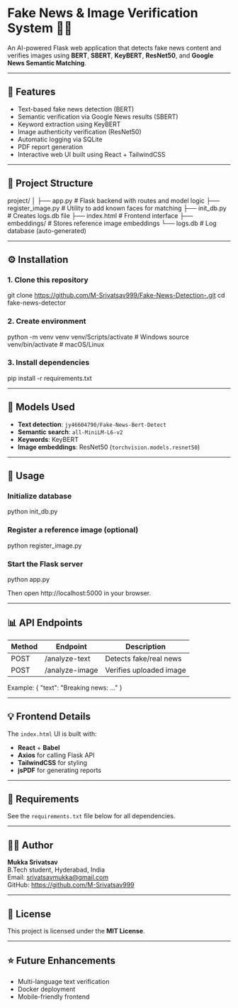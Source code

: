# Fake News & Image Verification System 🧠🔎

An AI-powered Flask web application that detects fake news content and verifies images using **BERT**, **SBERT**, **KeyBERT**, **ResNet50**, and **Google News Semantic Matching**.

---

## 🚀 Features

- Text-based fake news detection (BERT)
- Semantic verification via Google News results (SBERT)
- Keyword extraction using KeyBERT
- Image authenticity verification (ResNet50)
- Automatic logging via SQLite
- PDF report generation
- Interactive web UI built using React + TailwindCSS

---

## 🧩 Project Structure
project/
│
├── app.py # Flask backend with routes and model logic
├── register_image.py # Utility to add known faces for matching
├── init_db.py # Creates logs.db file
├── index.html # Frontend interface
├── embeddings/ # Stores reference image embeddings
└── logs.db # Log database (auto-generated)

---

## ⚙️ Installation

### 1. Clone this repository

git clone https://github.com/M-Srivatsav999/Fake-News-Detection-.git
cd fake-news-detector

### 2. Create environment

python -m venv venv
venv/Scripts/activate # Windows
source venv/bin/activate # macOS/Linux

### 3. Install dependencies

pip install -r requirements.txt

---

## 🧠 Models Used

- **Text detection**: `jy46604790/Fake-News-Bert-Detect`
- **Semantic search**: `all-MiniLM-L6-v2`
- **Keywords**: KeyBERT
- **Image embeddings**: ResNet50 (`torchvision.models.resnet50`)

---

## 🧾 Usage

### Initialize database

python init_db.py

### Register a reference image (optional)
python register_image.py

### Start the Flask server

python app.py

Then open http://localhost:5000 in your browser.

---

## 📊 API Endpoints

| Method | Endpoint         | Description |
|--------|------------------|--------------|
| POST   | /analyze-text    | Detects fake/real news |
| POST   | /analyze-image   | Verifies uploaded image |

Example:
{ "text": "Breaking news: ..." }

---

## 💡 Frontend Details

The `index.html` UI is built with:
- **React** + **Babel**  
- **Axios** for calling Flask API  
- **TailwindCSS** for styling  
- **jsPDF** for generating reports  

---

## 🧰 Requirements

See the `requirements.txt` file below for all dependencies.

---

## 👨‍💻 Author

**Mukka Srivatsav**  
B.Tech student, Hyderabad, India  
Email: srivatsavmukka@gmail.com  
GitHub: https://github.com/M-Srivatsav999 

---

## 🪪 License

This project is licensed under the **MIT License**.

---

## ⭐ Future Enhancements

- Multi-language text verification
- Docker deployment
- Mobile-friendly frontend

